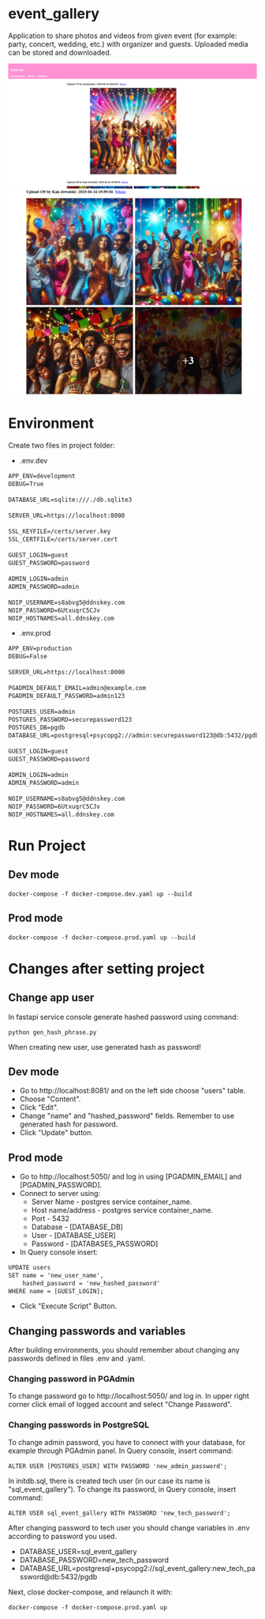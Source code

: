 # event_gallery
Application to share photos and videos from given event (for example: party, concert, wedding, etc.) with organizer and guests. Uploaded media can be stored and downloaded.

![screenshot 1](docs/screen1.png)
![screenshot 2](docs/screen2.png)

# Environment
Create two files in project folder:
* .env.dev
```
APP_ENV=development
DEBUG=True

DATABASE_URL=sqlite:///./db.sqlite3

SERVER_URL=https://localhost:8000

SSL_KEYFILE=/certs/server.key
SSL_CERTFILE=/certs/server.cert

GUEST_LOGIN=guest
GUEST_PASSWORD=password

ADMIN_LOGIN=admin
ADMIN_PASSWORD=admin

NOIP_USERNAME=s8abvg5@ddnskey.com
NOIP_PASSWORD=6UtxuqrC5CJv
NOIP_HOSTNAMES=all.ddnskey.com
```
* .env.prod
```
APP_ENV=production
DEBUG=False

SERVER_URL=https://localhost:8000

PGADMIN_DEFAULT_EMAIL=admin@example.com
PGADMIN_DEFAULT_PASSWORD=admin123

POSTGRES_USER=admin
POSTGRES_PASSWORD=securepassword123
POSTGRES_DB=pgdb
DATABASE_URL=postgresql+psycopg2://admin:securepassword123@db:5432/pgdb

GUEST_LOGIN=guest
GUEST_PASSWORD=password

ADMIN_LOGIN=admin
ADMIN_PASSWORD=admin

NOIP_USERNAME=s8abvg5@ddnskey.com
NOIP_PASSWORD=6UtxuqrC5CJv
NOIP_HOSTNAMES=all.ddnskey.com

```

# Run Project

## Dev mode
```
docker-compose -f docker-compose.dev.yaml up --build
```

## Prod mode
```
docker-compose -f docker-compose.prod.yaml up --build
```

# Changes after setting project

## Change app user
In fastapi service console generate hashed password using command:
```
python gen_hash_phrase.py
```
When creating new user, use generated hash as password!

## Dev mode
* Go to http://localhost:8081/ and on the left side choose "users" table.
* Choose "Content".
* Click "Edit".
* Change "name" and "hashed_password" fields. Remember to use generated hash for password.
* Click "Update" button.

## Prod mode
* Go to http://localhost:5050/ and log in using [PGADMIN_EMAIL] and [PGADMIN_PASSWORD].
* Connect to server using:
    * Server Name - postgres service container_name.
    * Host name/address - postgres service container_name.
    * Port - 5432
    * Database - [DATABASE_DB]
    * User - [DATABASE_USER]
    * Password - [DATABASES_PASSWORD]
* In Query console insert:
```
UPDATE users
SET name = 'new_user_name', 
    hashed_password = 'new_hashed_password'
WHERE name = [GUEST_LOGIN];
```
* Click "Execute Script" Button.

## Changing passwords and variables
After building environments, you should remember about changing any passwords defined in files .env and .yaml.

### Changing password in PGAdmin
To change password go to http://localhost:5050/ and log in. In upper right corner click email of logged account and select "Change Password".

### Changing passwords in PostgreSQL
To change admin password, you have to connect with your database, for example through PGAdmin panel. In Query console, insert command:

```
ALTER USER [POSTGRES_USER] WITH PASSWORD 'new_admin_password';
```

In initdb.sql, there is created tech user (in our case its name is "sql_event_gallery"). To change its password, in Query console, insert command:
```
ALTER USER sql_event_gallery WITH PASSWORD 'new_tech_password';
```

After changing password to tech user you should change variables in .env according to password you used.
* DATABASE_USER=sql_event_gallery
* DATABASE_PASSWORD=new_tech_password
* DATABASE_URL=postgresql+psycopg2://sql_event_gallery:new_tech_password@db:5432/pgdb

Next, close docker-compose, and relaunch it with:
```
docker-compose -f docker-compose.prod.yaml up
```
